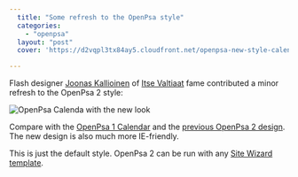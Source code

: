 ```yaml
---
  title: "Some refresh to the OpenPsa style"
  categories: 
    - "openpsa"
  layout: "post"
  cover: 'https://d2vqpl3tx84ay5.cloudfront.net/openpsa-new-style-calendar.jpg'

---
```

Flash designer [Joonas Kallioinen][1] of [Itse Valtiaat][2] fame contributed a minor refresh to the OpenPsa 2 style:

![OpenPsa Calenda with the new look](https://d2vqpl3tx84ay5.cloudfront.net/openpsa-new-style-calendar.jpg)

Compare with the [OpenPsa 1 Calendar][3] and the [previous OpenPsa 2 design][4]. The new design is also much more IE-friendly.

This is just the default style. OpenPsa 2 can be run with any [Site Wizard template][5].

[1]: http://www.piippunaakka.fi/
[2]: http://bergie.iki.fi/midcom-permalink-36da3e0aaaf14a5513e35b35f731c56c
[3]: http://www.openpsa.org/midcom-permalink-72bcc2a46ce396afc5b5fd3c4ffa33b5
[4]: http://bergie.iki.fi/midcom-permalink-4a5932e606710d5d57a29cdd047cb0cf
[5]: http://bergie.iki.fi/midcom-permalink-10d84e7b6487f8980829159ac8904293
